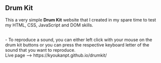<h2>Drum Kit</h2>

<p>This a very simple <strong>Drum Kit</strong> website that I created in my spare time to test my HTML, CSS, JavaScript and DOM skills.</p>

<br>
- To reproduce a sound, you can either left click with your mouse on the drum kit buttons or you can press the respective keyboard letter of the sound that you want to reproduce. 

<br>
Live page --> https://kyoukanpt.github.io/drumkit/
